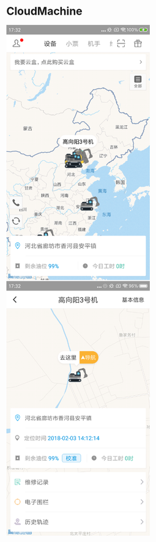 # CloudMachine


<img src="img/pg1.png" width="375" alt="首页"/>
<img src="img/pg2.png" width="375"/>



